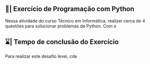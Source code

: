 ## 📑| Exercício de Programação com Python

  Nessa atividade do curso Técnico em Informática, realizei cerca de 4 questões para solucionar problemas de Python. Com o
 
## ⌛| Tempo de conclusão do Exercício

  Para realizar este desafio levei, cde 
  
